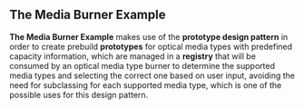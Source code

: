 ## The Media Burner Example

**The Media Burner Example** makes use of the **prototype design pattern** in order to create prebuild **prototypes**
for optical media types with predefined capacity information, which are managed in a **registry** that will be consumed
by an optical media type burner to determine the supported media types and selecting the correct one based on user
input, avoiding the need for subclassing for each supported media type, which is one of the possible uses for this
design pattern.
